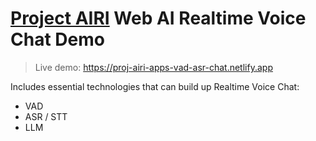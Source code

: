 # [Project AIRI](https://github.com/moeru-ai/airi) Web AI Realtime Voice Chat Demo

> Live demo: https://proj-airi-apps-vad-asr-chat.netlify.app

Includes essential technologies that can build up Realtime Voice Chat:

- VAD
- ASR / STT
- LLM
